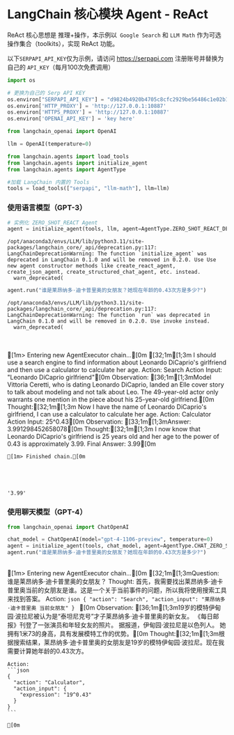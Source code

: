 # LangChain 核心模块 Agent - ReAct

ReAct 核心思想是 推理+操作，本示例以` Google Search` 和 `LLM Math` 作为可选操作集合（toolkits），实现 ReAct 功能。

以下`SERPAPI_API_KEY`仅为示例，请访问 https://serpapi.com 注册账号并替换为自己的 `API_KEY`（每月100次免费调用）


```python
import os

# 更换为自己的 Serp API KEY
os.environ["SERPAPI_API_KEY"] = "d9824b4920b4705c8cfc2929be56486c1e02b1360308c2299a4671e6b8bab1c6"
os.environ['HTTP_PROXY'] = 'http://127.0.0.1:10887'
os.environ['HTTPS_PROXY'] = 'http://127.0.0.1:10887'
os.environ['OPENAI_API_KEY'] = 'key here'
```


```python
from langchain_openai import OpenAI

llm = OpenAI(temperature=0)
```


```python
from langchain.agents import load_tools
from langchain.agents import initialize_agent
from langchain.agents import AgentType

#加载 LangChain 内置的 Tools
tools = load_tools(["serpapi", "llm-math"], llm=llm)
```

### 使用语言模型（GPT-3）


```python
# 实例化 ZERO_SHOT_REACT Agent
agent = initialize_agent(tools, llm, agent=AgentType.ZERO_SHOT_REACT_DESCRIPTION, verbose=True)
```

    /opt/anaconda3/envs/LLM/lib/python3.11/site-packages/langchain_core/_api/deprecation.py:117: LangChainDeprecationWarning: The function `initialize_agent` was deprecated in LangChain 0.1.0 and will be removed in 0.2.0. Use Use new agent constructor methods like create_react_agent, create_json_agent, create_structured_chat_agent, etc. instead.
      warn_deprecated(



```python
agent.run("谁是莱昂纳多·迪卡普里奥的女朋友？她现在年龄的0.43次方是多少?")
```

    /opt/anaconda3/envs/LLM/lib/python3.11/site-packages/langchain_core/_api/deprecation.py:117: LangChainDeprecationWarning: The function `run` was deprecated in LangChain 0.1.0 and will be removed in 0.2.0. Use invoke instead.
      warn_deprecated(


​    
​    
    [1m> Entering new AgentExecutor chain...[0m
    [32;1m[1;3m I should use a search engine to find information about Leonardo DiCaprio's girlfriend and then use a calculator to calculate her age.
    Action: Search
    Action Input: "Leonardo DiCaprio girlfriend"[0m
    Observation: [36;1m[1;3mModel Vittoria Ceretti, who is dating Leonardo DiCaprio, landed an Elle cover story to talk about modeling and not talk about Leo. The 49-year-old actor only warrants one mention in the piece about his 25-year-old girlfriend.[0m
    Thought:[32;1m[1;3m Now I have the name of Leonardo DiCaprio's girlfriend, I can use a calculator to calculate her age.
    Action: Calculator
    Action Input: 25^0.43[0m
    Observation: [33;1m[1;3mAnswer: 3.991298452658078[0m
    Thought:[32;1m[1;3m I now know that Leonardo DiCaprio's girlfriend is 25 years old and her age to the power of 0.43 is approximately 3.99.
    Final Answer: 3.99[0m
    
    [1m> Finished chain.[0m





    '3.99'



### 使用聊天模型（GPT-4）


```python
from langchain_openai import ChatOpenAI

chat_model = ChatOpenAI(model="gpt-4-1106-preview", temperature=0)
agent = initialize_agent(tools, chat_model, agent=AgentType.CHAT_ZERO_SHOT_REACT_DESCRIPTION, verbose=True)
agent.run("谁是莱昂纳多·迪卡普里奥的女朋友？她现在年龄的0.43次方是多少?")
```


​    
    [1m> Entering new AgentExecutor chain...[0m
    [32;1m[1;3mQuestion: 谁是莱昂纳多·迪卡普里奥的女朋友？
    Thought: 首先，我需要找出莱昂纳多·迪卡普里奥当前的女朋友是谁。这是一个关于当前事件的问题，所以我将使用搜索工具来找到答案。
    Action:
    ```json
    {
      "action": "Search",
      "action_input": "莱昂纳多·迪卡普里奥 当前女朋友"
    }
    ```
    [0m
    Observation: [36;1m[1;3m19岁的模特伊甸园·波拉尼被认为是“泰坦尼克号”才子莱昂纳多·迪卡普里奥的新女友。 《每日邮报》刊登了一张演员和年轻女友的照片。 据报道，伊甸园·波拉尼是以色列人。 她拥有1米73的身高，具有发展模特工作的优势。[0m
    Thought:[32;1m[1;3m根据搜索结果，莱昂纳多·迪卡普里奥的女朋友是19岁的模特伊甸园·波拉尼。现在我需要计算她年龄的0.43次方。
    
    Action:
    ```json
    {
      "action": "Calculator",
      "action_input": {
        "expression": "19^0.43"
      }
    }
    ```
    
    [0m


```python

```
